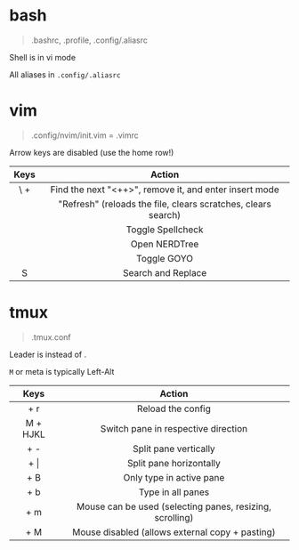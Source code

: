 # bash

> .bashrc, .profile, .config/.aliasrc

Shell is in vi mode

All aliases in `.config/.aliasrc`

# vim

> .config/nvim/init.vim = .vimrc

Arrow keys are disabled (use the home row!)

|   Keys    |                            Action                             |
| :-------: | :-----------------------------------------------------------: |
| \ + <Tab> |    Find the next "<++>", remove it, and enter insert mode     |
|   <F5>    | "Refresh" (reloads the file, clears scratches, clears search) |
|   <F6>    |                       Toggle Spellcheck                       |
|   <F9>    |                         Open NERDTree                         |
|   <F10>   |                          Toggle GOYO                          |
|     S     |                      Search and Replace                       |

# tmux

> .tmux.conf

Leader is <C-a> instead of <C-b>.

`M` or meta is typically Left-Alt

|     Keys      |                          Action                          |
| :-----------: | :------------------------------------------------------: |
| <leader> + r  |                    Reload the config                     |
|   M + HJKL    |           Switch pane in respective direction            |
| <leader> + -  |                  Split pane vertically                   |
| <leader> + \| |                 Split pane horizontally                  |
| <leader> + B  |                 Only type in active pane                 |
| <leader> + b  |                    Type in all panes                     |
| <leader> + m  | Mouse can be used (selecting panes, resizing, scrolling) |
| <leader> + M  |     Mouse disabled (allows external copy + pasting)      |
